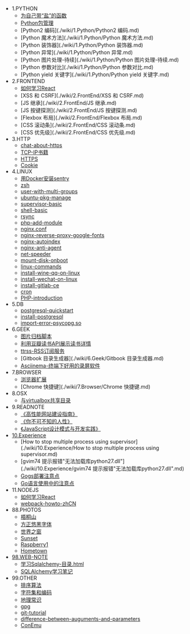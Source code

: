* 1.PYTHON
    * [为自己带“盐”的函数](./wiki/1.Python/为自己带“盐”的函数.md)
    * [Python包管理](./wiki/1.Python/Python包管理.md)
    * [Python2 编码](./wiki/1.Python/Python2 编码.md)
    * [Python 魔术方法](./wiki/1.Python/Python 魔术方法.md)
    * [Python 装饰器](./wiki/1.Python/Python 装饰器.md)
    * [Python 异常](./wiki/1.Python/Python 异常.md)
    * [Python 图片处理-待续](./wiki/1.Python/Python 图片处理-待续.md)
    * [Python 参数对比](./wiki/1.Python/Python 参数对比.md)
    * [Python yield 关键字](./wiki/1.Python/Python yield 关键字.md)
* 2.FRONTEND
    * [如何学习React](./wiki/2.FrontEnd/如何学习React.md)
    * [XSS 和 CSRF](./wiki/2.FrontEnd/XSS 和 CSRF.md)
    * [JS 继承](./wiki/2.FrontEnd/JS 继承.md)
    * [JS 按键探测](./wiki/2.FrontEnd/JS 按键探测.md)
    * [Flexbox 布局](./wiki/2.FrontEnd/Flexbox 布局.md)
    * [CSS 滚动条](./wiki/2.FrontEnd/CSS 滚动条.md)
    * [CSS 优先级](./wiki/2.FrontEnd/CSS 优先级.md)
* 3.HTTP
    * [chat-about-https](./wiki/3.HTTP/chat-about-https.md)
    * [TCP-IP书籍](./wiki/3.HTTP/TCP-IP书籍.md)
    * [HTTPS](./wiki/3.HTTP/HTTPS.md)
    * [Cookie](./wiki/3.HTTP/Cookie.md)
* 4.LINUX
    * [用Docker安装sentry](./wiki/4.Linux/用Docker安装sentry.md)
    * [zsh](./wiki/4.Linux/zsh.md)
    * [user-with-multi-groups](./wiki/4.Linux/user-with-multi-groups.md)
    * [ubuntu-pkg-manage](./wiki/4.Linux/ubuntu-pkg-manage.md)
    * [supervisor-basic](./wiki/4.Linux/supervisor-basic.md)
    * [shell-basic](./wiki/4.Linux/shell-basic.md)
    * [rsync](./wiki/4.Linux/rsync.md)
    * [php-add-module](./wiki/4.Linux/php-add-module.md)
    * [nginx.conf](./wiki/4.Linux/nginx.conf.md)
    * [nginx-reverse-proxy-google-fonts](./wiki/4.Linux/nginx-reverse-proxy-google-fonts.md)
    * [nginx-autoindex](./wiki/4.Linux/nginx-autoindex.md)
    * [nginx-anti-agent](./wiki/4.Linux/nginx-anti-agent.md)
    * [net-speeder](./wiki/4.Linux/net-speeder.md)
    * [mount-disk-onboot](./wiki/4.Linux/mount-disk-onboot.md)
    * [linux-commands](./wiki/4.Linux/linux-commands.md)
    * [install-wine-qq-on-linux](./wiki/4.Linux/install-wine-qq-on-linux.md)
    * [install-wechat-on-linux](./wiki/4.Linux/install-wechat-on-linux.md)
    * [install-gitlab-ce](./wiki/4.Linux/install-gitlab-ce.md)
    * [cron](./wiki/4.Linux/cron.md)
    * [PHP-introduction](./wiki/4.Linux/PHP-introduction.md)
* 5.DB
    * [postgresql-quickstart](./wiki/5.DB/postgresql-quickstart.md)
    * [install-postgresql](./wiki/5.DB/install-postgresql.md)
    * [import-error-psycopg.so](./wiki/5.DB/import-error-psycopg.so.md)
* 6.GEEK
    * [图片归档脚本](./wiki/6.Geek/图片归档脚本.md)
    * [利用豆瓣读书API展示读书详情](./wiki/6.Geek/利用豆瓣读书API展示读书详情.md)
    * [ttrss-RSS订阅服务](./wiki/6.Geek/ttrss-RSS订阅服务.md)
    * [Gitbook 目录生成器](./wiki/6.Geek/Gitbook 目录生成器.md)
    * [Asciinema-终端下好用的录屏软件](./wiki/6.Geek/Asciinema-终端下好用的录屏软件.md)
* 7.BROWSER
    * [浏览器扩展](./wiki/7.Browser/浏览器扩展.md)
    * [Chrome 快捷键](./wiki/7.Browser/Chrome 快捷键.md)
* 8.OSX
    * [与virtualbox共享目录](./wiki/8.OSX/与virtualbox共享目录.md)
* 9.READNOTE
    * [《高性能网站建设指南》](./wiki/9.ReadNote/《高性能网站建设指南》.md)
    * [《你不可不知的人性》](./wiki/9.ReadNote/《你不可不知的人性》.md)
    * [《JavaScript设计模式与开发实践》](./wiki/9.ReadNote/《JavaScript设计模式与开发实践》.md)
* [10.Experience](./wiki/10.Experience/index.md)
    * [How to stop multiple process using supervisor](./wiki/10.Experience/How to stop multiple process using supervisor.md)
    * [gvim74 提示报错"无法加载库python27.dll"](./wiki/10.Experience/gvim74 提示报错"无法加载库python27.dll".md)
    * [Gogs部署注意点](./wiki/10.Experience/Gogs部署注意点.md)
    * [Go语言使用中的注意点](./wiki/10.Experience/Go语言使用中的注意点.md)
* 11.NODEJS
    * [如何学习React](./wiki/11.NodeJS/如何学习React.md)
    * [webpack-howto-zhCN](./wiki/11.NodeJS/webpack-howto-zhCN.md)
* 88.PHOTOS
    * [梧桐山](./wiki/88.Photos/梧桐山.md)
    * [方正悠黑字体](./wiki/88.Photos/方正悠黑字体.md)
    * [世界之窗](./wiki/88.Photos/世界之窗.md)
    * [Sunset](./wiki/88.Photos/Sunset.md)
    * [Raspberry1](./wiki/88.Photos/Raspberry1.md)
    * [Hometown](./wiki/88.Photos/Hometown.md)
* [98.WEB-NOTE](./wiki/98.WEB-NOTE/index.md)
    * [学习Sqlalchemy-目录.html](./wiki/98.WEB-NOTE/学习Sqlalchemy-目录.html.md)
    * [SQLAlchemy学习笔记](./wiki/98.WEB-NOTE/SQLAlchemy学习笔记.md)
* 99.OTHER
    * [排序算法](./wiki/99.Other/排序算法.md)
    * [字符集和编码](./wiki/99.Other/字符集和编码.md)
    * [地理常识](./wiki/99.Other/地理常识.md)
    * [gpg](./wiki/99.Other/gpg.md)
    * [git-tutorial](./wiki/99.Other/git-tutorial.md)
    * [difference-between-auguments-and-parameters](./wiki/99.Other/difference-between-auguments-and-parameters.md)
    * [ConEmu](./wiki/99.Other/ConEmu.md)